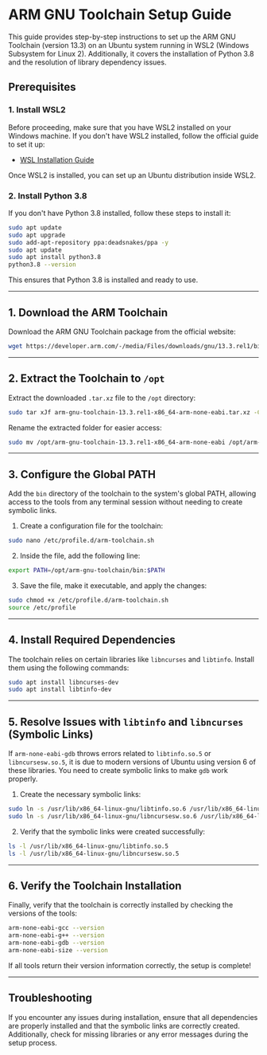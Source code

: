 
# ARM GNU Toolchain Setup Guide

This guide provides step-by-step instructions to set up the ARM GNU Toolchain (version 13.3) on an Ubuntu system running in WSL2 (Windows Subsystem for Linux 2). Additionally, it covers the installation of Python 3.8 and the resolution of library dependency issues.

## Prerequisites

### 1. Install WSL2

Before proceeding, make sure that you have WSL2 installed on your Windows machine. If you don't have WSL2 installed, follow the official guide to set it up:

- [WSL Installation Guide](https://docs.microsoft.com/en-us/windows/wsl/install)

Once WSL2 is installed, you can set up an Ubuntu distribution inside WSL2.

### 2. Install Python 3.8

If you don't have Python 3.8 installed, follow these steps to install it:

```bash
sudo apt update
sudo apt upgrade
sudo add-apt-repository ppa:deadsnakes/ppa -y
sudo apt update
sudo apt install python3.8
python3.8 --version
```

This ensures that Python 3.8 is installed and ready to use.

---

## 1. Download the ARM Toolchain

Download the ARM GNU Toolchain package from the official website:

```bash
wget https://developer.arm.com/-/media/Files/downloads/gnu/13.3.rel1/binrel/arm-gnu-toolchain-13.3.rel1-x86_64-arm-none-eabi.tar.xz
```

---

## 2. Extract the Toolchain to `/opt`

Extract the downloaded `.tar.xz` file to the `/opt` directory:

```bash
sudo tar xJf arm-gnu-toolchain-13.3.rel1-x86_64-arm-none-eabi.tar.xz -C /opt/
```

Rename the extracted folder for easier access:

```bash
sudo mv /opt/arm-gnu-toolchain-13.3.rel1-x86_64-arm-none-eabi /opt/arm-gnu-toolchain
```

---

## 3. Configure the Global PATH

Add the `bin` directory of the toolchain to the system's global PATH, allowing access to the tools from any terminal session without needing to create symbolic links.

1. Create a configuration file for the toolchain:

```bash
sudo nano /etc/profile.d/arm-toolchain.sh
```

2. Inside the file, add the following line:

```bash
export PATH=/opt/arm-gnu-toolchain/bin:$PATH
```

3. Save the file, make it executable, and apply the changes:

```bash
sudo chmod +x /etc/profile.d/arm-toolchain.sh
source /etc/profile
```

---

## 4. Install Required Dependencies

The toolchain relies on certain libraries like `libncurses` and `libtinfo`. Install them using the following commands:

```bash
sudo apt install libncurses-dev
sudo apt install libtinfo-dev
```

---

## 5. Resolve Issues with `libtinfo` and `libncurses` (Symbolic Links)

If `arm-none-eabi-gdb` throws errors related to `libtinfo.so.5` or `libncursesw.so.5`, it is due to modern versions of Ubuntu using version 6 of these libraries. You need to create symbolic links to make `gdb` work properly.

1. Create the necessary symbolic links:

```bash
sudo ln -s /usr/lib/x86_64-linux-gnu/libtinfo.so.6 /usr/lib/x86_64-linux-gnu/libtinfo.so.5
sudo ln -s /usr/lib/x86_64-linux-gnu/libncursesw.so.6 /usr/lib/x86_64-linux-gnu/libncursesw.so.5
```

2. Verify that the symbolic links were created successfully:

```bash
ls -l /usr/lib/x86_64-linux-gnu/libtinfo.so.5
ls -l /usr/lib/x86_64-linux-gnu/libncursesw.so.5
```

---

## 6. Verify the Toolchain Installation

Finally, verify that the toolchain is correctly installed by checking the versions of the tools:

```bash
arm-none-eabi-gcc --version
arm-none-eabi-g++ --version
arm-none-eabi-gdb --version
arm-none-eabi-size --version
```

If all tools return their version information correctly, the setup is complete!

---

## Troubleshooting

If you encounter any issues during installation, ensure that all dependencies are properly installed and that the symbolic links are correctly created. Additionally, check for missing libraries or any error messages during the setup process.
